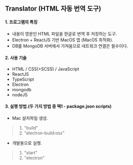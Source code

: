 ## Translator (HTML 자동 번역 도구)

#### 1. 프로그램의 특징
* 내용이 영문인 HTML 파일을 한글로 번역 후 저장하는 도구.  
* Electron + ReactJS 기반 MacOS 앱 (MacOS 최적화).
* DB를 MongoDB 서버에서 가져옴으로 네트워크 연결은 필수이다.  

#### 2. 사용 기술
* HTML / CSS(+SCSS) / JavaScript
* ReactJS
* TypeScript
* Electron
* mongodb
* nodeJS

#### 3. 실행 방법.(두 가지 방법 중 택1 - package.json scripts)
* Mac 설치파일 생성.  
> 1. "build"
> 2. "electron-build:osx"
* 개발용으로 실행.   
> 1. "start"  
> 2. "electron"
